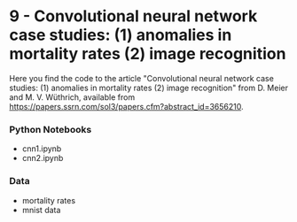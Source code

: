 # 9 - Convolutional neural network case studies: (1) anomalies in mortality rates (2) image recognition

Here you find the code to the article "Convolutional neural network case studies: (1) anomalies in mortality rates (2) image recognition" from D. Meier and M. V. Wüthrich, available from https://papers.ssrn.com/sol3/papers.cfm?abstract_id=3656210.

### Python Notebooks
- cnn1.ipynb
- cnn2.ipynb

### Data
- mortality rates
- mnist data
